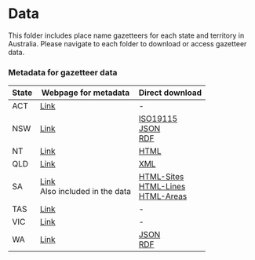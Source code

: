 # Data 
This folder includes place name gazetteers for each state and territory in Australia. Please navigate to each folder to download or access gazetteer data. 

### Metadata for gazetteer data

| State | Webpage for metadata                                                                                                       | Direct download                                                                                                                                                                                                                                                                             |
| ----- | -------------------------------------------------------------------------------------------------------------------------- | ------------------------------------------------------------------------------------------------------------------------------------------------------------------------------------------------------------------------------------------------------------------------------------------- |
| ACT   | [Link](https://www.data.act.gov.au/dataset/ACT-Feature-Names/kpm6-igvw/about_data)                                         | -                                                                                                                                                                                                                                                                                           |
| NSW   | [Link](https://data.nsw.gov.au/data/dataset/geographical-name-register-of-nsw)                                             | [ISO19115](https://data.nsw.gov.au/data/dataset/903aeedd-386f-478c-8582-b6e11a672b16/gmd)<br>[JSON](https://data.nsw.gov.au/data/api/3/action/package_show?id=903aeedd-386f-478c-8582-b6e11a672b16)<br>[RDF](https://data.nsw.gov.au/data/dataset/903aeedd-386f-478c-8582-b6e11a672b16.rdf) |
| NT    | [Link](https://www.ntlis.nt.gov.au/metadata/export_data?metadata_id=2DBCB7711FB306B6E040CD9B0F274EFE&type=html)            | [HTML](https://www.ntlis.nt.gov.au/metadata/export_data?metadata_id=2DBCB7711FB306B6E040CD9B0F274EFE&type=html)                                                                                                                                                                             |
| QLD   | [Link](https://www.data.qld.gov.au/dataset/place-names-gazetteer-queensland/resource/ddbaa459-6630-4d89-8221-0fd8da7df39a) | [XML](https://www.data.qld.gov.au/dataset/96e6b276-7bb2-431c-9ac3-c49a27e5879e/resource/ddbaa459-6630-4d89-8221-0fd8da7df39a/archive/document)                                                                                                                                              |
| SA    | [Link](https://data.sa.gov.au/data/dataset/gazetteer)<br>Also included in the data                                         | [HTML-Sites](https://www.location.sa.gov.au/lms/Reports/ReportMetadata.aspx?p_no=755&pu=y)<br>[HTML-Lines](https://www.location.sa.gov.au/lms/Reports/ReportMetadata.aspx?p_no=806&pu=y)<br>[HTML-Areas](https://www.location.sa.gov.au/lms/Reports/ReportMetadata.aspx?p_no=835&pu=y)      |
| TAS   | [Link](https://data.thelist.tas.gov.au/datagn/srv/eng/main.home?uuid=d193cd7a-d93a-4ca8-a0a3-670929ad247a)                 | -                                                                                                                                                                                                                                                                                           |
| VIC   | [Link](https://metashare.maps.vic.gov.au/geonetwork/srv/eng/catalog.search#/metadata/b236fd06-a7fc-5ced-8b98-1f022a329b11) | -                                                                                                                                                                                                                                                                                           |
| WA    | [Link](https://catalogue.data.wa.gov.au/dataset/geographic-names-geonoma)                                                  | [JSON](https://catalogue.data.wa.gov.au/api/3/action/package_show?id=b8f44a94-430b-4fe3-baa1-0aab3685d137)<br>[RDF](https://catalogue.data.wa.gov.au/dataset/b8f44a94-430b-4fe3-baa1-0aab3685d137.rdf)                                                                                      |
